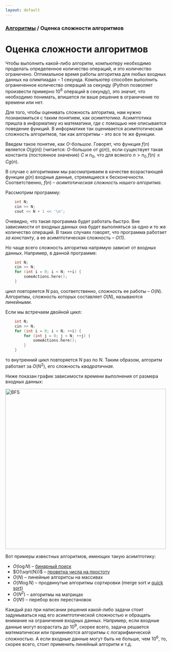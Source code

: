 ```yaml
---
layout: default
---
```


<script type="text/javascript" id="MathJax-script" async
  src="https://cdn.jsdelivr.net/npm/mathjax@3/es5/tex-mml-chtml.js">
</script>

<script>
  MathJax = {
    tex: {
      inlineMath: [['$', '$']]
    }
  };
</script>

### [Алгоритмы](index.md) / Оценка сложности алгоритмов

# **Оценка сложности алгоритмов** 

Чтобы выполнить какой-либо алгоритм, компьютеру необходимо проделать определенное количество операций, и это количество ограничено. Оптимальное время работы алгоритма для любых входных данных на олимпиадах – $1$ секунда. Компьютер способен выполнить ограниченное количество операций за секунду (Python позволяет произвести примерно $10^6$ операций в секунду), это значит, что необходимо понимать, впишется ли ваше решение в ограничение по времени или нет.

Для того, чтобы оценивать сложность алгоритма, нам нужно познакомиться с таким понятием, как *асимптотика*. Асимптотика пришла в информатику из математики, где с помощью нее описывается поведение функций. В информатике так оценивается асимптотическая сложность алгоритмов, так как алгоритмы - это все те же функции.

Введем такое понятие, как *$O$-большое*. Говорят, что функция $f(n)$ является $O(g(n))$ (читается: $O$-большое от $g(n)$), если существует такая константа (постоянное значение) $C$ и $n_0$, что для всякого $n > n_0$ $f(n) \leq Cg(n)$. 

В случае с алгоритмами мы рассматриваем в качестве возрастающей функции $g(n)$ входные данные, стремящиеся к бесконечности. Соответственно, $f(n)$ – *асимтотическая сложность нашего алгоритма*. 

Рассмотрим программу:

```cpp
    int N;
    cin >> N;
    cout << N + 1 << '\n';
```

Очевидно, что такая программа будет работать быстро. Вне зависимости от входных данных она будет выполняться за одно и то же количество операций. В таких случаях говорят, что программа работает *за константу*, а ее асимптотическая сложность – $O(1)$.

Но чаще всего сложность алгоритма напрямую зависит от входных данных. Например, в данной программе:

```cpp
    int N;
    cin >> N;
    for (int i = 0; i < N; ++i) {
        someActions.here();
    }
```

цикл повторяется $N$ раз, соответственно, сложность ее работы – $O(N)$. Алгоритмы, сложность которых составляет $O(N)$, называются *линейными*.

Если мы встречаем двойной цикл:

```cpp
    int N;
    cin >> N;
    for (int i = 0; i < N; ++i) {
        for (int j = 0; j < N; ++j) {
            someActions.here();
        }
    }
```
            
то внутренний цикл повторяется $N$ раз по $N$. Таким образом, алгоритм работает за $O(N^2)$, его сложность *квадратичная*.

Ниже показан график зависимости времени выполнения от размера входных данных:

<img src="assets/asymp.png" alt="BFS" width="500"/>

Вот примеры известных алгоритмов, имеющих такую асимптотику:

* $O(\log N)$ – [бинарный поиск](binary.md)
* $O(\sqrt{N})$ – [проветка числа на простоту](ifprime.md)
* $O(N)$ – линейные алгоритсы на массивах
* $O(N \log N)$ – продвинутые алгоритмы сортировки (merge sort и [quick sort](quicksort.md))
* $O(N^2)$ – алгоритмы на матрицах
* $O(N!)$ – перебор всех перестановок

Каждый раз при написании решения какой-либо задачи стоит задумываться над его асимптотической сложностью и обращать внимание на ограничения входных данных. Например, если входные данные могут возрастать до $10^9$, скорее всего, задача решается математически или применяются алгоритмы с логарифмической сложностью. А если входные данные могут быть не больше, чем $10^6$, то, скорее всего, стоит применить линейный алгоритм и т.д.
